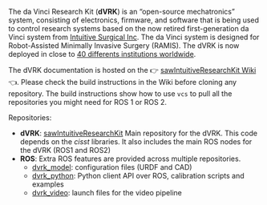 The da Vinci Research Kit (**dVRK**) is an “open-source mechatronics” system, consisting of electronics, firmware, and software that is being used to control research systems based on the now retired first-generation da Vinci system from [Intuitive Surgical Inc](https://www.intuitive.com/).  The da Vinci system is designed for Robot-Assisted Minimally Invasive Surgery (RAMIS).  The dVRK is now deployed in close to [40 differents institutions worldwide](https://github.com/jhu-dvrk/sawIntuitiveResearchKit/wiki/Timeline).

The dVRK documentation is hosted on the :point_right: [sawIntuitiveResearchKit Wiki](https://github.com/jhu-dvrk/sawIntuitiveResearchKit/wiki) :point_left:.  Please check the build instructions in the Wiki before cloning any repository.  The build instructions show how to use `vcs` to pull all the repositories you might need for ROS 1 or ROS 2.

Repositories:
* **dVRK**: [sawIntuitiveResearchKit](https://github.com/jhu-dvrk/sawIntuitiveResearchKit) Main repository for the dVRK.  This code depends on the *cisst* libraries.  It also includes the main ROS nodes for the dVRK (ROS1 and ROS2)
* **ROS**:  Extra ROS features are provided across multiple repositories.
  * [dvrk_model](https://github.com/jhu-dvrk/dvrk_model): configuration files (URDF and CAD)
  * [dvrk_python](https://github.com/jhu-dvrk/dvrk_python): Python client API over ROS, calibration scripts and examples
  * [dvrk_video](https://github.com/jhu-dvrk/dvrk_video): launch files for the video pipeline
